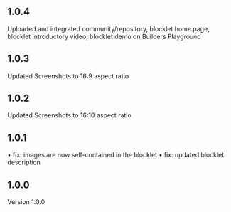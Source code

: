 ## 1.0.4

Uploaded and integrated community/repository, blocklet home page, blocklet introductory video, blocklet demo on Builders Playground

## 1.0.3

Updated Screenshots to 16:9 aspect ratio

## 1.0.2

Updated Screenshots to 16:10 aspect ratio

## 1.0.1

• fix: images are now self-contained in the blocklet 
• fix: updated blocklet description

## 1.0.0

Version 1.0.0